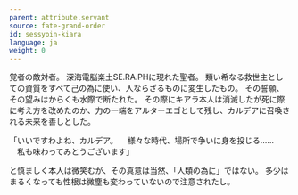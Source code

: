 ```yaml
---
parent: attribute.servant
source: fate-grand-order
id: sessyoin-kiara
language: ja
weight: 0
---
```


覚者の敵対者。
深海電脳楽土SE.RA.PHに現れた聖者。
類い希なる救世主としての資質をすべて己の為に使い、人ならざるものに変生したもの。
その誓願、その望みはからくも水際で断たれた。
その際にキアラ本人は消滅したが死に際に考え方を改めたのか、力の一端をアルターエゴとして残し、カルデアに召喚される未来を善しとした。

「いいですわよね、カルデア。
　様々な時代、場所で争いに身を投じる……
　私も味わってみとうございます」

と慎ましく本人は微笑むが、その真意は当然、「人類の為に」ではない。
多少はまるくなっても性根は微塵も変わっていないので注意されたし。
